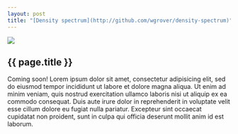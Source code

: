 ```yaml
---
layout: post
title: "[Density spectrum](http://github.com/wgrover/density-spectrum)"
---
```


[![](http://wgrover.com/images/density_spectrum.png)](http://wgrover.com/density)

{{ page.title }}
----------------

Coming soon!  Lorem ipsum dolor sit amet, consectetur adipisicing elit, sed do eiusmod tempor incididunt ut labore et dolore magna aliqua. Ut enim ad minim veniam, quis nostrud exercitation ullamco laboris nisi ut aliquip ex ea commodo consequat. Duis aute irure dolor in reprehenderit in voluptate velit esse cillum dolore eu fugiat nulla pariatur. Excepteur sint occaecat cupidatat non proident, sunt in culpa qui officia deserunt mollit anim id est laborum.